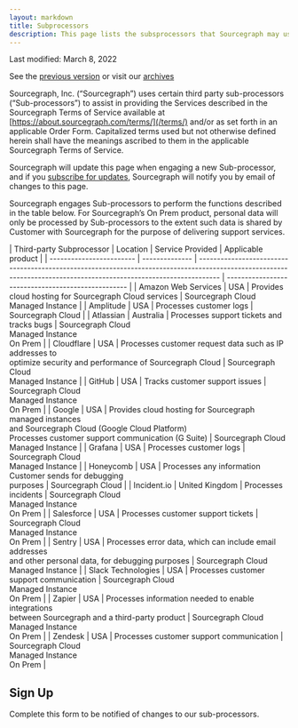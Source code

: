 ```yaml
---
layout: markdown
title: Subprocessors
description: This page lists the subsprocessors that Sourcegraph may use
---
```


Last modified: March 8, 2022

See the [previous version](/terms/archives/subprocessors/2021-12-03/) or visit our [archives](https://github.com/sourcegraph/about/tree/main/content/terms/archives)

Sourcegraph, Inc. (“Sourcegraph”) uses certain third party sub-processors (“Sub-processors”) to assist in providing the Services described in the Sourcegraph Terms of Service available at [https://about.sourcegraph.com/terms/](/terms/) and/or as set forth in an applicable Order Form. Capitalized terms used but not otherwise defined herein shall have the meanings ascribed to them in the applicable Sourcegraph Terms of Service.

Sourcegraph will update this page when engaging a new Sub-processor, and if you [subscribe for updates](#sign-up), Sourcegraph will notify you by email of changes to this page.

Sourcegraph engages Sub-processors to perform the functions described in the table below. For Sourcegraph’s On Prem product, personal data will only be processed by Sub-processors to the extent such data is shared by Customer with Sourcegraph for the purpose of delivering support services.

<TableWrapper>
| Third-party Subprocessor | Location       | Service Provided                                                                                                                                                   | Applicable product                                 |
| ------------------------ | -------------- | ------------------------------------------------------------------------------------------------------------------------------------------------------------------ | -------------------------------------------------- |
| Amazon Web Services      | USA            | Provides cloud hosting for Sourcegraph Cloud services                                                                                                              | Sourcegraph Cloud<br/>Managed Instance             |
| Amplitude                | USA            | Processes customer logs                                                                                                                                            | Sourcegraph Cloud                                  |
| Atlassian                | Australia      | Processes support tickets and tracks bugs                                                                                                                          | Sourcegraph Cloud<br/>Managed Instance<br/>On Prem |
| Cloudflare               | USA            | Processes customer request data such as IP addresses to<br/> optimize security and performance of Sourcegraph Cloud                                                | Sourcegraph Cloud<br/>Managed Instance             |
| GitHub                   | USA            | Tracks customer support issues                                                                                                                                     | Sourcegraph Cloud<br/>Managed Instance<br/>On Prem |
| Google                   | USA            | Provides cloud hosting for Sourcegraph managed instances<br/> and Sourcegraph Cloud (Google Cloud Platform)<br/>Processes customer support communication (G Suite) | Sourcegraph Cloud<br/>Managed Instance             |
| Grafana                  | USA            | Processes customer logs                                                                                                                                            | Sourcegraph Cloud<br/>Managed Instance             |
| Honeycomb                | USA            | Processes any information Customer sends for debugging<br/> purposes                                                                                               | Sourcegraph Cloud                                  |
| Incident.io              | United Kingdom | Processes incidents                                                                                                                                                | Sourcegraph Cloud<br/>Managed Instance<br/>On Prem |
| Salesforce               | USA            | Processes customer support tickets                                                                                                                                 | Sourcegraph Cloud<br/>Managed Instance<br/>On Prem |
| Sentry                   | USA            | Processes error data, which can include email addresses<br/> and other personal data, for debugging purposes                                                       | Sourcegraph Cloud<br/>Managed Instance             |
| Slack Technologies       | USA            | Processes customer support communication                                                                                                                           | Sourcegraph Cloud<br/>Managed Instance<br/>On Prem |
| Zapier                   | USA            | Processes information needed to enable integrations<br/> between Sourcegraph and a third-party product                                                             | Sourcegraph Cloud<br/>Managed Instance<br/>On Prem |
| Zendesk                  | USA            | Processes customer support communication                                                                                                                           | Sourcegraph Cloud<br/>Managed Instance<br/>On Prem |
</TableWrapper>

<h2 id='sign-up'>Sign Up</h2>

Complete this form to be notified of changes to our sub-processors.

<HubSpotForm masterFormName="contactMulti" inlineMessage="Thank you for your interest in Sourcegraph. You will be notified of any changes to our sub-processors." />
